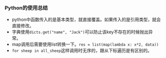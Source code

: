 ### Python的使用总结
- python中函数传入的是基本类型，就直接覆盖。如果传入的是引用类型，就会直接修改。
- 字典使用`dicts.get("name", "Jack")`可以防止该key不存在的时候抛出异常。
- map调用后需要使用list转换一下。`res = list(map(lambda x: x*2, data))`
- `for sheep in all_sheep`这样调用时无序的，跟从下标遍历是有区别的。